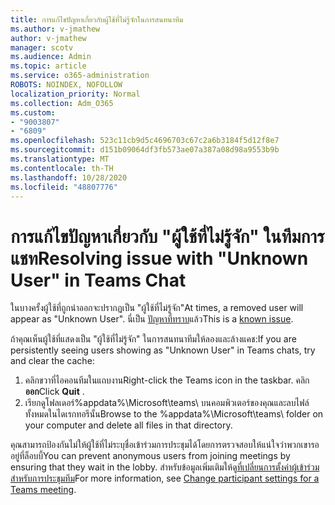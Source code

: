 ```yaml
---
title: การแก้ไขปัญหาเกี่ยวกับผู้ใช้ที่ไม่รู้จักในการสนทนาทีม
ms.author: v-jmathew
author: v-jmathew
manager: scotv
ms.audience: Admin
ms.topic: article
ms.service: o365-administration
ROBOTS: NOINDEX, NOFOLLOW
localization_priority: Normal
ms.collection: Adm_O365
ms.custom:
- "9003807"
- "6809"
ms.openlocfilehash: 523c11cb9d5c4696703c67c2a6b3184f5d12f8e7
ms.sourcegitcommit: d151b09064df3fb573ae07a387a08d98a9553b9b
ms.translationtype: MT
ms.contentlocale: th-TH
ms.lasthandoff: 10/28/2020
ms.locfileid: "48807776"
---
```

# <a name="resolving-issue-with-unknown-user-in-teams-chat"></a><span data-ttu-id="8c4bf-102">การแก้ไขปัญหาเกี่ยวกับ "ผู้ใช้ที่ไม่รู้จัก" ในทีมการแชท</span><span class="sxs-lookup"><span data-stu-id="8c4bf-102">Resolving issue with "Unknown User" in Teams Chat</span></span>

<span data-ttu-id="8c4bf-103">ในบางครั้งผู้ใช้ที่ถูกนำออกจะปรากฏเป็น "ผู้ใช้ที่ไม่รู้จัก"</span><span class="sxs-lookup"><span data-stu-id="8c4bf-103">At times, a removed user will appear as "Unknown User".</span></span> <span data-ttu-id="8c4bf-104">นี่เป็น [ปัญหาที่ทราบ](https://docs.microsoft.com/microsoftteams/troubleshoot/known-issues/removed-user-appears-as-unknown)แล้ว</span><span class="sxs-lookup"><span data-stu-id="8c4bf-104">This is a [known issue](https://docs.microsoft.com/microsoftteams/troubleshoot/known-issues/removed-user-appears-as-unknown).</span></span>

<span data-ttu-id="8c4bf-105">ถ้าคุณเห็นผู้ใช้ที่แสดงเป็น "ผู้ใช้ที่ไม่รู้จัก" ในการสนทนาทีมให้ลองและล้างแคช:</span><span class="sxs-lookup"><span data-stu-id="8c4bf-105">If you are persistently seeing users showing as "Unknown User" in Teams chats, try and clear the cache:</span></span>

1.  <span data-ttu-id="8c4bf-106">คลิกขวาที่ไอคอนทีมในแถบงาน</span><span class="sxs-lookup"><span data-stu-id="8c4bf-106">Right-click the Teams icon in the taskbar.</span></span> <span data-ttu-id="8c4bf-107">คลิก **ออก**</span><span class="sxs-lookup"><span data-stu-id="8c4bf-107">Click  **Quit** .</span></span>
2.  <span data-ttu-id="8c4bf-108">เรียกดูโฟลเดอร์%appdata%\Microsoft\teams\ บนคอมพิวเตอร์ของคุณและลบไฟล์ทั้งหมดในไดเรกทอรีนั้น</span><span class="sxs-lookup"><span data-stu-id="8c4bf-108">Browse to the %appdata%\Microsoft\teams\ folder on your computer and delete all files in that directory.</span></span>

<span data-ttu-id="8c4bf-109">คุณสามารถป้องกันไม่ให้ผู้ใช้ที่ไม่ระบุชื่อเข้าร่วมการประชุมได้โดยการตรวจสอบให้แน่ใจว่าพวกเขารออยู่ที่ล็อบบี้</span><span class="sxs-lookup"><span data-stu-id="8c4bf-109">You can prevent anonymous users from joining meetings by ensuring that they wait in the lobby.</span></span> <span data-ttu-id="8c4bf-110">สำหรับข้อมูลเพิ่มเติมให้ดู[ที่เปลี่ยนการตั้งค่าผู้เข้าร่วมสำหรับการประชุมทีม](https://support.microsoft.com/office/change-participant-settings-for-a-teams-meeting-53261366-dbd5-45f9-aae9-a70e6354f88e)</span><span class="sxs-lookup"><span data-stu-id="8c4bf-110">For more information, see [Change participant settings for a Teams meeting](https://support.microsoft.com/office/change-participant-settings-for-a-teams-meeting-53261366-dbd5-45f9-aae9-a70e6354f88e).</span></span>
